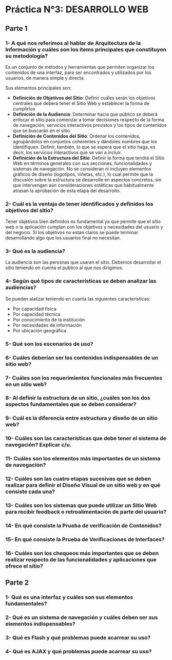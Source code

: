 # Práctica N°3: DESARROLLO WEB

## Parte 1 

### 1- A qué nos referimos al hablar de Arquitectura de la Información y cuáles son los ítems principales que constituyen su metodología?  

Es un conjunto de métodos y herramientas que permiten organizar los contenidos de una interfaz, para ser encontrados y utilizados por los usuarios, de manera simple y directa. 

Sus elementos principales son:
- **Definición de Objetivos del Sitio**: Definir cuáles serán los objetivos centrales que deberá tener el Sitio Web y establecer la forma de cumplirlos
- **Definición de la Audiencia**: Determinar hacia que público se deberá enfocar el sitio para comenzar a tomar decisiones respecto de la forma de navegación, servicios interactivos previstos y los tipos de contenidos que se buscarán en el sitio.
- **Definición de Contenidos del Sitio**: Ordenar los contenidos, agrupándolos en conjuntos coherentes y dándoles nombres que los identifiquen. Definir, también, lo que se espera que el sitio haga, es decir, los servicios interactivos que se van a incluir.
- **Definición de la Estructura del Sitio**: Definir la forma que tendrá el Sitio Web en términos generales con sus secciones, funcionalidades y sistemas de navegación. No se consideran ni incluyen elementos gráficos de diseño (logotipos, viñetas, etc.), lo cual permite que la discusión sobre la estructura se desarrolle en aspectos concretos, sin que intervengan aún consideraciones estéticas que habitualmente atrasan la aprobación de esta etapa del desarrollo.

### 2- Cuál es la ventaja de tener identificados y definidos los objetivos del sitio?
Tener objetivos bien definidos es fundamental ya que permite que el sitio web o la aplicación cumplan con los objetivos y necesidades del usuario y del negocio. Si los objetivos no estan claros se puede terminar desarrollando algo que los usuarios final no necesitan.

### 3- Qué es la audiencia?
La audiencia son las perosnas que usaran el sitio. Debemos desarrollar el sitio teniendo en cuenta el publico al que nos dirigimos.

### 4- Según qué tipos de características se deben analizar las audiencias? 
Se pueden alalizar teniendo en cuanta las siguientes caracteristicas: 
- Por capacidad física
- Por capacidad técnica
- Por conocimiento de la institución
- Por necesidades de información
- Por ubicación geográfica

### 5- Qué son los escenarios de uso?  
### 6- Cuáles deberían ser los contenidos indispensables de un sitio web?  
### 7- Cuáles son los requerimientos funcionales más frecuentes en un sitio web?  
### 8- Al definir la estructura de un sitio, ¿cuáles son los dos aspectos fundamentales que se  deben considerar?  
### 9- Cuál es la diferencia entre estructura y diseño de un sitio web?  
### 10- Cuáles son las características que debe tener el sistema de navegación? Explicar c/u.  
### 11- Cuáles son los elementos más importantes de un sistema de navegación?  
### 12- Cuáles son las cuatro etapas sucesivas que se deben realizar para definir el Diseño Visual de un sitio web y en qué consiste cada una?  
### 13- Cuáles son los sistemas que puede utilizar un Sitio Web para recibir feedback o retroalimentación de parte del usuario?  
### 14- En qué consiste la Prueba de verificación de Contenidos? 
### 15- En qué consiste la Prueba de Verificaciones de Interfaces? 
### 16- Cuáles son los chequeos más importantes que se deben realizar respecto de las  funcionalidades y aplicaciones que ofrece el sitio? 

## Parte 2 
### 1- Qué es una interfaz y cuáles son sus elementos fundamentales?  
### 2- Qué es un sistema de navegación y cuáles deben ser sus elementos indispensables?  
### 3- Qué es Flash y qué problemas puede acarrear su uso?  
### 4- Qué es AJAX y qué problemas puede acarrear su uso? 